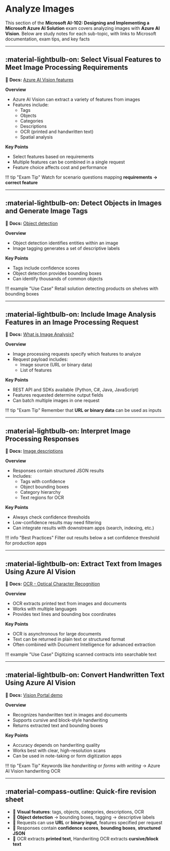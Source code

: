 # Analyze Images

This section of the **Microsoft AI-102: Designing and Implementing a Microsoft Azure AI Solution** exam covers analyzing images with **Azure AI Vision**. Below are study notes for each sub-topic, with links to Microsoft documentation, exam tips, and key facts

---

## :material-lightbulb-on: Select Visual Features to Meet Image Processing Requirements

📖 **Docs:** [Azure AI Vision features](https://learn.microsoft.com/azure/ai-services/computer-vision/overview)

**Overview**

- Azure AI Vision can extract a variety of features from images
- Features include:
    - Tags
    - Objects
    - Categories
    - Descriptions
    - OCR (printed and handwritten text)
    - Spatial analysis

**Key Points**

- Select features based on requirements
- Multiple features can be combined in a single request
- Feature choice affects cost and performance

!!! tip "Exam Tip"
    Watch for scenario questions mapping **requirements → correct feature**

---

## :material-lightbulb-on: Detect Objects in Images and Generate Image Tags

📖 **Docs:** [Object detection](https://learn.microsoft.com/en-us/azure/ai-services/computer-vision/concept-object-detection)

**Overview**

- Object detection identifies entities within an image
- Image tagging generates a set of descriptive labels

**Key Points**

- Tags include confidence scores
- Object detection provides bounding boxes
- Can identify thousands of common objects

!!! example "Use Case"
    Retail solution detecting products on shelves with bounding boxes

---

## :material-lightbulb-on: Include Image Analysis Features in an Image Processing Request

📖 **Docs:** [What is Image Analysis?](https://learn.microsoft.com/en-us/azure/ai-services/computer-vision/overview-image-analysis)

**Overview**

- Image processing requests specify which features to analyze
- Request payload includes:
    - Image source (URL or binary data)
    - List of features

**Key Points**

- REST API and SDKs available (Python, C#, Java, JavaScript)
- Features requested determine output fields
- Can batch multiple images in one request

!!! tip "Exam Tip"
    Remember that **URL or binary data** can be used as inputs

---

## :material-lightbulb-on: Interpret Image Processing Responses

📖 **Docs:** [Image descriptions](https://learn.microsoft.com/en-us/azure/ai-services/computer-vision/concept-describing-images)

**Overview**

- Responses contain structured JSON results
- Includes:
    - Tags with confidence
    - Object bounding boxes
    - Category hierarchy
    - Text regions for OCR

**Key Points**

- Always check confidence thresholds
- Low-confidence results may need filtering
- Can integrate results with downstream apps (search, indexing, etc.)

!!! info "Best Practices"
    Filter out results below a set confidence threshold for production apps

---

## :material-lightbulb-on: Extract Text from Images Using Azure AI Vision

📖 **Docs:** [OCR - Optical Character Recognition](https://learn.microsoft.com/en-us/azure/ai-services/computer-vision/overview-ocr)

**Overview**

- OCR extracts printed text from images and documents
- Works with multiple languages
- Provides text lines and bounding box coordinates

**Key Points**

- OCR is asynchronous for large documents
- Text can be returned in plain text or structured format
- Often combined with Document Intelligence for advanced extraction

!!! example "Use Case"
    Digitizing scanned contracts into searchable text

---

## :material-lightbulb-on: Convert Handwritten Text Using Azure AI Vision

📖 **Docs:** [Vision Portal demo](https://portal.vision.cognitive.azure.com/demo/extract-text-from-images)

**Overview**

- Recognizes handwritten text in images and documents
- Supports cursive and block-style handwriting
- Returns extracted text and bounding boxes

**Key Points**

- Accuracy depends on handwriting quality
- Works best with clear, high-resolution scans
- Can be used in note-taking or form digitization apps

!!! tip "Exam Tip"
    Keywords like *handwriting* or *forms with writing* → Azure AI Vision handwriting OCR

---

## :material-compass-outline: Quick‑fire revision sheet  

- 📌 **Visual features**: tags, objects, categories, descriptions, OCR  
- 📌 **Object detection** → bounding boxes, tagging → descriptive labels  
- 📌 Requests can use **URL** or **binary input**, features specified per request  
- 📌 Responses contain **confidence** **scores**, **bounding boxes**, **structured JSON**  
- 📌 OCR extracts **printed text**, Handwriting OCR extracts **cursive/block text**